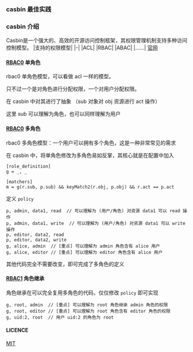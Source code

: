 ### casbin 最佳实践

### casbin 介绍
Casbin是一个强大的、高效的开源访问控制框架，其权限管理机制支持多种访问控制模型。
|支持的权限模型|
|-|
|ACL|
|RBAC|
|ABAC|
|......|
[官网](https://casbin.org/)

#### [RBAC0](https://github.com/MasterJoyHunan/casbin-demo/tree/master) 单角色
rbac0 单角色模型，可以看做 acl 一样的模型。

只不过一个是对角色进行分配权限，一个对用户分配权限。

在 casbin 中对其进行了抽象 （sub 对象对 obj 资源进行 act 操作）

这里 sub 可以理解为角色，也可以同样理解为用户

#### [RBAC0](https://github.com/MasterJoyHunan/casbin-demo/tree/rbac0) 多角色

rbac0 多角色模型：一个用户可以拥有多个角色，这是一种非常常见的需求

在 casbin 中，将单角色修改为多角色易如反掌，其核心就是在配置中加入

```config
[role_definition]
g = _, _

[matchers]
m = g(r.sub, p.sub) && keyMatch2(r.obj, p.obj) && r.act == p.act
```
定义 `policy`
```cvs
p, admin, data1, read  // 可以理解为 (用户/角色) 对资源 data1 可以 read 操作
p, admin, data1, write  // 可以理解为 (用户/角色) 对资源 data1 可以 write 操作
p, editor, data2, read
p, editor, data2, write
g, alice, admin  // [重点] 可以理解为 admin 角色含有 alice 用户
g, alice, editor // [重点] 可以理解为 editor 角色含有 alice 用户
```
其他代码完全不需要改变，即可完成了多角色的定义

#### [RBAC1](https://github.com/MasterJoyHunan/casbin-demo/tree/rbac1) 角色继承

角色继承在可以完全复用多角色的代码，仅仅修改 `policy` 即可实现
```cvs
g, root, admin  // [重点] 可以理解为 root 角色继承 admin 角色的权限
g, root, editor // [重点] 可以理解为 root 角色含有 editor 角色的权限
g, uid:2, root  // 用户 uid:2 的角色为 root 
```
#### LICENCE
[MIT](https://en.wikipedia.org/wiki/MIT_License)